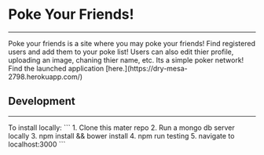 
# Poke Your Friends!
<hr>
Poke your friends is a site where you may poke your friends! Find registered users and add them to your poke list!
Users can also edit thier profile, uploading an image, chaning thier name, etc. Its a simple poker network!
Find the launched application [here.](https://dry-mesa-2798.herokuapp.com/) 


## Development
<hr>
To install locally:
```
  1. Clone this mater repo
  2. Run a mongo db server locally
  3. npm install && bower install
  4. npm run testing
  5. navigate to localhost:3000
```
